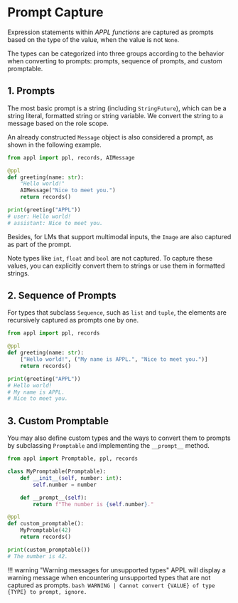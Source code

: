 # Prompt Capture

Expression statements within *APPL functions* are captured as prompts based on the type of the value, when the value is not `None`.

The types can be categorized into three groups according to the behavior when converting to prompts: prompts, sequence of prompts, and custom promptable.

## 1. Prompts
The most basic prompt is a string (including `StringFuture`), which can be a string literal, formatted string or string variable. We convert the string to a message based on the role scope.

An already constructed `Message` object is also considered a prompt, as shown in the following example.

```python
from appl import ppl, records, AIMessage

@ppl
def greeting(name: str):
    "Hello world!"
    AIMessage("Nice to meet you.")
    return records()

print(greeting("APPL"))
# user: Hello world!
# assistant: Nice to meet you.
```

Besides, for LMs that support multimodal inputs, the `Image` are also captured as part of the prompt.

Note types like `int`, `float` and `bool` are not captured. To capture these values, you can explicitly convert them to strings or use them in formatted strings.

## 2. Sequence of Prompts
For types that subclass `Sequence`, such as `list` and `tuple`, the elements are recursively captured as prompts one by one.

```python
from appl import ppl, records

@ppl
def greeting(name: str):
    ["Hello world!", ("My name is APPL.", "Nice to meet you.")]
    return records()

print(greeting("APPL"))
# Hello world!
# My name is APPL.
# Nice to meet you.
```

## 3. Custom Promptable
You may also define custom types and the ways to convert them to prompts by subclassing `Promptable` and implementing the `__prompt__` method.

```python
from appl import Promptable, ppl, records

class MyPromptable(Promptable):
    def __init__(self, number: int):
        self.number = number

    def __prompt__(self):
        return f"The number is {self.number}."

@ppl
def custom_promptable():
    MyPromptable(42)
    return records()

print(custom_promptable())
# The number is 42.
```

!!! warning "Warning messages for unsupported types"
    APPL will display a warning message when encountering unsupported types that are not captured as prompts.
    ```bash
    WARNING | Cannot convert {VALUE} of type {TYPE} to prompt, ignore.
    ```